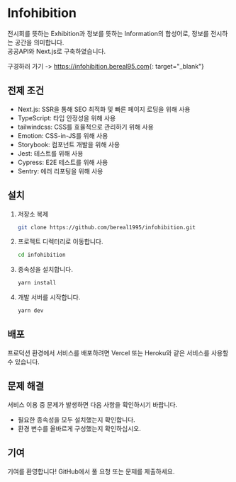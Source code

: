 # Infohibition

전시회를 뜻하는 Exhibition과 정보를 뜻하는 Information의 합성어로, 정보를 전시하는 공간을 의미합니다.  
공공API와 Next.js로 구축하였습니다.

구경하러 가기 -> <https://infohibition.bereal95.com>{: target="_blank"}

## 전제 조건

- Next.js: SSR을 통해 SEO 최적화 및 빠른 페이지 로딩을 위해 사용
- TypeScript: 타입 안정성을 위해 사용
- tailwindcss: CSS를 효율적으로 관리하기 위해 사용
- Emotion: CSS-in-JS를 위해 사용
- Storybook: 컴포넌트 개발을 위해 사용
- Jest: 테스트를 위해 사용
- Cypress: E2E 테스트를 위해 사용
- Sentry: 에러 리포팅을 위해 사용

## 설치

1. 저장소 복제

   ```bash
   git clone https://github.com/bereal1995/infohibition.git
   ```

2. 프로젝트 디렉터리로 이동합니다.

   ```bash
   cd infohibition
   ```

3. 종속성을 설치합니다.

   ```bash
   yarn install
   ```

4. 개발 서버를 시작합니다.
   ```bash
   yarn dev
   ```

## 배포

프로덕션 환경에서 서비스를 배포하려면 Vercel 또는 Heroku와 같은 서비스를 사용할 수 있습니다.

## 문제 해결

서비스 이용 중 문제가 발생하면 다음 사항을 확인하시기 바랍니다.

- 필요한 종속성을 모두 설치했는지 확인합니다.
- 환경 변수를 올바르게 구성했는지 확인하십시오.

## 기여

기여를 환영합니다! GitHub에서 풀 요청 또는 문제를 제출하세요.
